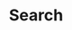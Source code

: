 ---
title: "Search" # in any language you want
layout: "search" # is necessary
# url: "/archive"
description: "Search page for Isaac Hill's website"
summary: "search"
placeholder: "website creation"
---